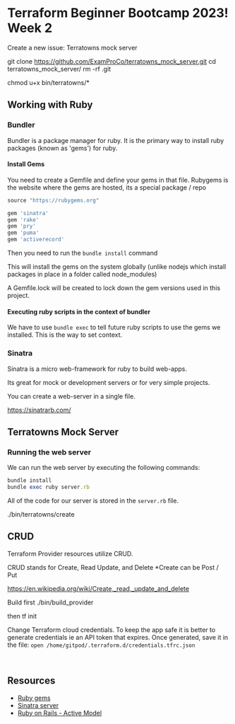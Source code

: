 # Terraform Beginner Bootcamp 2023! Week 2
Create a new issue: Terratowns mock server


git clone https://github.com/ExamProCo/terratowns_mock_server.git
cd terratowns_mock_server/
rm -rf .git

chmod u+x bin/terratowns/*

## Working with Ruby

### Bundler

Bundler is a package manager for ruby.
It is the primary way to install ruby packages (known as 'gems') for ruby.

#### Install Gems

You need to create a Gemfile and define your gems in that file.
Rubygems is the website where the gems are hosted, its a special package / repo

```rb
source "https://rubygems.org"

gem 'sinatra'
gem 'rake'
gem 'pry'
gem 'puma'
gem 'activerecord'
```

Then you need to run the `bundle install` command

This will install the gems on the system globally (unlike nodejs which install packages in place in a folder called node_modules)

A Gemfile.lock will be created to lock down the gem versions used in this project.

#### Executing ruby scripts in the context of bundler

We have to use `bundle exec` to tell future ruby scripts to use the gems we installed. This is the way to set context.

### Sinatra

Sinatra is a micro web-framework for ruby to build web-apps.

Its great for mock or development servers or for very simple projects.

You can create a web-server in a single file.

https://sinatrarb.com/

## Terratowns Mock Server

### Running the web server

We can run the web server by executing the following commands:

```rb
bundle install
bundle exec ruby server.rb
```

All of the code for our server is stored in the `server.rb` file.

./bin/terratowns/create

## CRUD

Terraform Provider resources utilize CRUD.

CRUD stands for Create, Read Update, and Delete
*Create can be Post / Put

https://en.wikipedia.org/wiki/Create,_read,_update_and_delete

Build first 
./bin/build_provider

then tf init

Change Terraform cloud credentials.
To keep the app safe it is better to generate credentials ie an API token
that expires.
Once generated, save it in the file:
```open /home/gitpod/.terraform.d/credentials.tfrc.json```

<br>

## Resources 
- [Ruby gems](https://rubygems.org)
- [Sinatra server](https://sinatrarb.com/)
- [Ruby on Rails - Active Model](https://guides.rubyonrails.org/active_model_basics.html)
